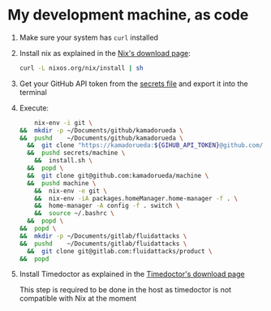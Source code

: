 # My development machine, as code

1.  Make sure your system has `curl` installed

1.  Install nix as explained in the
    [Nix's download page](https://nixos.org/download):

    ```bash
    curl -L nixos.org/nix/install | sh
    ```

1. Get your GitHub API token from the
    [secrets file](https://github.com/kamadorueda/secrets/blob/master/machine/secrets.sh)
    and export it into the terminal

1. Execute:

    ```bash
        nix-env -i git \
    &&  mkdir -p ~/Documents/github/kamadorueda \
    &&  pushd    ~/Documents/github/kamadorueda \
      &&  git clone "https://kamadorueda:${GIHUB_API_TOKEN}@github.com/kamadorueda/secrets" \
      &&  pushd secrets/machine \
        &&  install.sh \
      &&  popd \
      &&  git clone git@github.com:kamadorueda/machine \
      &&  pushd machine \
        &&  nix-env -e git \
        &&  nix-env -iA packages.homeManager.home-manager -f . \
        &&  home-manager -A config -f . switch \
        &&  source ~/.bashrc \
      &&  popd \
    &&  popd \
    &&  mkdir -p ~/Documents/gitlab/fluidattacks \
    &&  pushd    ~/Documents/gitlab/fluidattacks \
      &&  git clone git@gitlab.com:fluidattacks/product \
    &&  popd
    ```

1.  Install Timedoctor as explained in the
    [Timedoctor's download page](https://www.timedoctor.com/es/download.html)

    This step is required to be done in the host as timedoctor
    is not compatible with Nix at the moment
